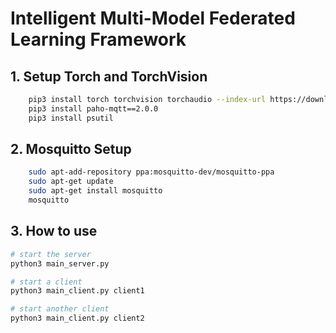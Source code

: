 # Intelligent Multi-Model Federated Learning Framework
## 1. Setup Torch and TorchVision
```bash
    pip3 install torch torchvision torchaudio --index-url https://download.pytorch.org/whl/cpu
    pip3 install paho-mqtt==2.0.0
    pip3 install psutil
```

## 2. Mosquitto Setup
```bash
    sudo apt-add-repository ppa:mosquitto-dev/mosquitto-ppa
    sudo apt-get update
    sudo apt-get install mosquitto
    mosquitto
```
## 3. How to use
```bash
# start the server
python3 main_server.py

# start a client
python3 main_client.py client1

# start another client
python3 main_client.py client2
```
